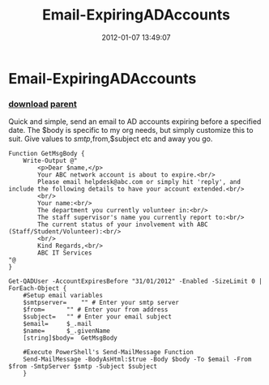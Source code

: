 ﻿---
pid:            3153
parent:         3152
children:       
poster:         andrewjh
title:          Email-ExpiringADAccounts
date:           2012-01-07 13:49:07
description:    Quick and simple, send an email to AD accounts expiring before a specified date.  The $body is specific to my org needs, but simply customize this to suit.  Give values to $smtp,$from,$subject etc and away you go.
format:         posh
---

# Email-ExpiringADAccounts

### [download](3153.ps1) [parent](3152.md) 

Quick and simple, send an email to AD accounts expiring before a specified date.  The $body is specific to my org needs, but simply customize this to suit.  Give values to $smtp,$from,$subject etc and away you go.

```posh
Function GetMsgBody {
	Write-Output @"
		<p>Dear $name,</p>
		Your ABC network account is about to expire.<br/>
		Please email helpdesk@abc.com or simply hit 'reply', and include the following details to have your account extended.<br/>
		<br/>
		Your name:<br/>
		The department you currently volunteer in:<br/>
		The staff supervisor's name you currently report to:<br/>
		The current status of your involvement with ABC (Staff/Student/Volunteer):<br/>
		<br/>
		Kind Regards,<br/>
		ABC IT Services
"@
}

Get-QADUser -AccountExpiresBefore "31/01/2012" -Enabled -SizeLimit 0 | ForEach-Object {
	#Setup email variables
	$smtpserver=	"" # Enter your smtp server
	$from=		"" # Enter your from address
	$subject=	"" # Enter your email subject
	$email=		$_.mail
	$name=		$_.givenName
	[string]$body=	GetMsgBody
	
	#Execute PowerShell's Send-MailMessage Function
	Send-MailMessage -BodyAsHtml:$true -Body $body -To $email -From $from -SmtpServer $smtp -Subject $subject
	}
```
